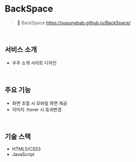 # BackSpace
> 🌌 BackSpace
> https://supungbab.github.io/BackSpace/

<br />

## 서비스 소개
- 우주 소개 사이트 디자인

<br />

## 주요 기능
- 화면 조절 시 모바일 화면 제공
- 이미지 :hover 시 효과변경

<br />

## 기술 스택
- HTML5/CSS3
- JavaScript
